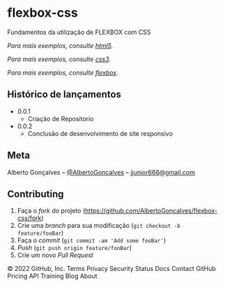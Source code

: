 # flexbox-css
Fundamentos da utilização de FLEXBOX com CSS

_Para mais exemplos, consulte [html5](https://pt.wikipedia.org/wiki/HTML5)._

_Para mais exemplos, consulte [css3](https://developer.mozilla.org/pt-BR/docs/Web/CSS)._

_Para mais exemplos, consulte [flexbox](https://developer.mozilla.org/pt-BR/docs/Learn/CSS/CSS_layout/Flexbox)._

## Histórico de lançamentos

* 0.0.1
    * Criação de Repositorio  
* 0.0.2
    * Conclusão de desenvolvimento de site responsivo  

## Meta

Alberto Gonçalves – [@AlbertoGoncalves](https://www.linkedin.com/in/alberto-gon%C3%A7alves-20a0176b) – jjunior666@gmail.com

## Contributing

1. Faça o _fork_ do projeto (<https://github.com/AlbertoGoncalves/flexbox-css/fork>)
2. Crie uma _branch_ para sua modificação (`git checkout -b feature/fooBar`)
3. Faça o _commit_ (`git commit -am 'Add some fooBar'`)
4. _Push_ (`git push origin feature/fooBar`)
5. Crie um novo _Pull Request_

[npm-image]: https://img.shields.io/npm/v/datadog-metrics.svg?style=flat-square
[npm-url]: https://npmjs.org/package/datadog-metrics
[npm-downloads]: https://img.shields.io/npm/dm/datadog-metrics.svg?style=flat-square
[travis-image]: https://img.shields.io/travis/dbader/node-datadog-metrics/master.svg?style=flat-square
[travis-url]: https://travis-ci.org/dbader/node-datadog-metrics
[wiki]: https://github.com/seunome/seuprojeto/wiki
© 2022 GitHub, Inc.
Terms
Privacy
Security
Status
Docs
Contact GitHub
Pricing
API
Training
Blog
About
